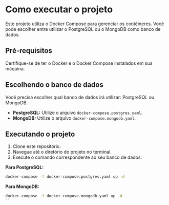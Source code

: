 # Como executar o projeto

Este projeto utiliza o Docker Compose para gerenciar os contêineres. 
Você pode escolher entre utilizar o PostgreSQL ou o MongoDB como banco de dados.

## Pré-requisitos

Certifique-se de ter o Docker e o Docker Compose instalados em sua máquina.

## Escolhendo o banco de dados

Você precisa escolher qual banco de dados irá utilizar: PostgreSQL ou MongoDB.

*   **PostgreSQL:** Utilize o arquivo `docker-compose.postgres.yaml`.
*   **MongoDB:** Utilize o arquivo `docker-compose.mongodb.yaml`.

## Executando o projeto

1.  Clone este repositório.
2.  Navegue até o diretório do projeto no terminal.
3.  Execute o comando correspondente ao seu banco de dados:

**Para PostgreSQL:**

```bash
docker-compose -f docker-compose.postgres.yaml up -d
```

**Para MongoDB:**

```bash
docker-compose -f docker-compose.mongodb.yaml up -d
``

